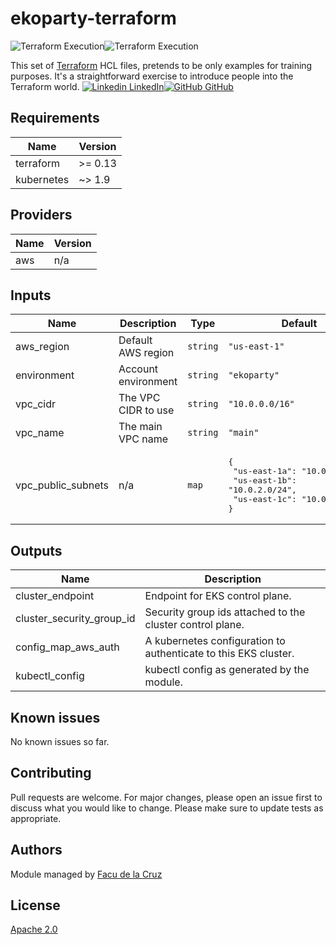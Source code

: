 # ekoparty-terraform
![Terraform Execution](https://github.com/fmdlc/ekoparty-devsecops/workflows/Terraform%20Execution/badge.svg)![Terraform Execution](https://github.com/fmdlc/ekoparty-devsecops/workflows/Terraform%20Execution/badge.svg?event=pull_request)

This set of [Terraform](https://www.terraform.io/) HCL files, pretends to be only examples for training purposes. It's a straightforward exercise
to introduce people into the Terraform world.
[![Linkedin](https://i.stack.imgur.com/gVE0j.png) LinkedIn](https://www.linkedin.com/in/fmdlc)[![GitHub](https://i.stack.imgur.com/tskMh.png) GitHub](https://github.com/fmdlc)
## Requirements

| Name | Version |
|------|---------|
| terraform | >= 0.13 |
| kubernetes | ~> 1.9 |

## Providers

| Name | Version |
|------|---------|
| aws | n/a |

## Inputs

| Name | Description | Type | Default | Required |
|------|-------------|------|---------|:--------:|
| aws\_region | Default AWS region | `string` | `"us-east-1"` | no |
| environment | Account environment | `string` | `"ekoparty"` | no |
| vpc\_cidr | The VPC CIDR to use | `string` | `"10.0.0.0/16"` | no |
| vpc\_name | The main VPC name | `string` | `"main"` | no |
| vpc\_public\_subnets | n/a | `map` | <pre>{<br>  "us-east-1a": "10.0.1.0/24",<br>  "us-east-1b": "10.0.2.0/24",<br>  "us-east-1c": "10.0.3.0/24"<br>}</pre> | no |

## Outputs

| Name | Description |
|------|-------------|
| cluster\_endpoint | Endpoint for EKS control plane. |
| cluster\_security\_group\_id | Security group ids attached to the cluster control plane. |
| config\_map\_aws\_auth | A kubernetes configuration to authenticate to this EKS cluster. |
| kubectl\_config | kubectl config as generated by the module. |

## Known issues
No known issues so far.

## Contributing
Pull requests are welcome. For major changes, please open an issue first to discuss what you would like to change.
Please make sure to update tests as appropriate.

## Authors
Module managed by [Facu de la Cruz](https://www.linkedin.com/in/fmdlc/)

## License
[Apache 2.0](https://www.apache.org/licenses/LICENSE-2.0)

